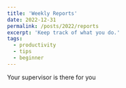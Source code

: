 ```yaml
---
title: 'Weekly Reports'
date: 2022-12-31
permalink: /posts/2022/reports
excerpt: 'Keep track of what you do.'
tags:
  - productivity
  - tips
  - beginner
---
```


Your supervisor is there for you